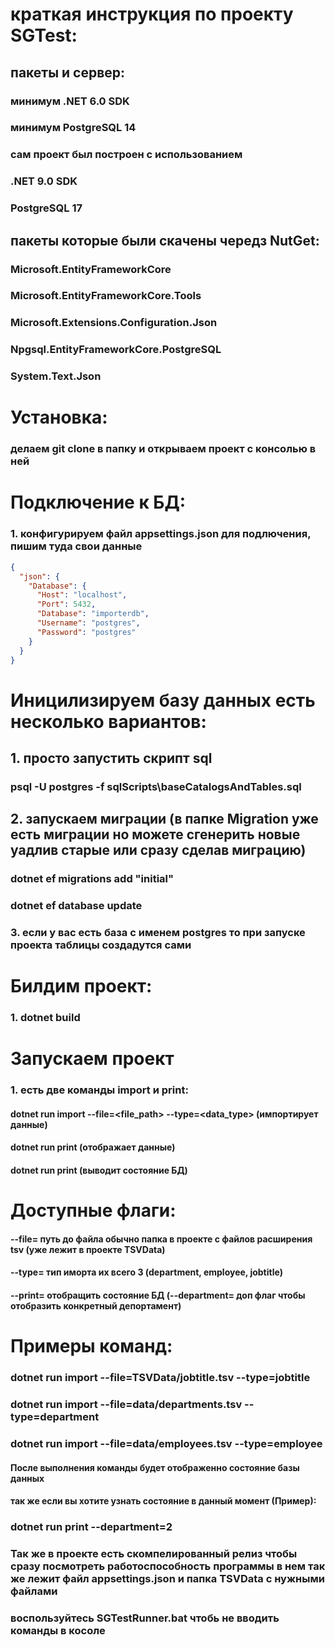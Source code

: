 ﻿# краткая инструкция по проекту SGTest:

## пакеты и сервер:

### минимум .NET 6.0 SDK
### минимум PostgreSQL 14

### сам проект был построен с использованием

### .NET 9.0 SDK

### PostgreSQL 17

## пакеты которые были скачены чередз NutGet:

### Microsoft.EntityFrameworkCore

### Microsoft.EntityFrameworkCore.Tools

### Microsoft.Extensions.Configuration.Json

### Npgsql.EntityFrameworkCore.PostgreSQL

### System.Text.Json


# Установка:

### делаем git clone в папку и открываем проект с консолью в ней

# Подключение к БД:
### 1. конфигурируем файл appsettings.json для подлючения, пишим туда свои данные

```json
{
  "json": {
    "Database": {
      "Host": "localhost",
      "Port": 5432,
      "Database": "importerdb",
      "Username": "postgres",
      "Password": "postgres"
    }
  }
}
```

# Иницилизируем базу данных есть несколько вариантов:

## 1. просто запустить скрипт sql

### psql -U postgres -f sqlScripts\baseCatalogsAndTables.sql

## 2. запускаем миграции (в папке Migration уже есть миграции но можете сгенерить новые уадлив старые или сразу сделав миграцию)

### dotnet ef migrations add "initial"

### dotnet ef database update

### 3. если у вас есть база с именем postgres то при запуске проекта таблицы создадутся сами


# Билдим проект:

### 1. dotnet build

# Запускаем проект

### 1. есть две команды import и print:

#### dotnet run import --file=<file_path> --type=<data_type> (импортирует данные)

#### dotnet run print (отображает данные)

#### dotnet run print (выводит состояние БД)

# Доступные флаги:

#### --file= путь до файла обычно папка в проекте с файлов расширения tsv (уже лежит в проекте TSVData)

#### --type= тип иморта их всего 3 (department, employee, jobtitle)

#### --print= отобращить состояние БД (--department= доп флаг чтобы отобразить конкретный депортамент)

# Примеры команд:

### dotnet run import --file=TSVData/jobtitle.tsv --type=jobtitle

### dotnet run import --file=data/departments.tsv --type=department

### dotnet run import --file=data/employees.tsv --type=employee

#### После выполнения команды будет отображенно состояние базы данных

#### так же если вы хотите узнать состояние в данный момент (Пример):

### dotnet run print --department=2

### Так же в проекте есть скомпелированный релиз чтобы сразу посмотреть работоспособность программы в нем так же лежит файл appsettings.json и папка TSVData с нужными файлами

### воспользуйтесь SGTestRunner.bat чтобь не вводить команды в косоле
